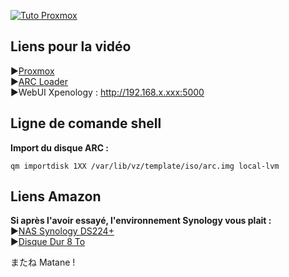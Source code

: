 [![Tuto Proxmox](https://github.com/user-attachments/assets/04196adb-dfe5-49a6-a21f-7b3ebb73590a)](https://youtu.be/lNSPrxzEpn8)

## Liens pour la vidéo

►[Proxmox](https://proxmox.com) <br/>
►[ARC Loader](https://github.com/AuxXxilium/arc) <br/>
►WebUI Xpenology : http://192.168.x.xxx:5000

## Ligne de comande shell
**Import du disque ARC :** <br/>
```
qm importdisk 1XX /var/lib/vz/template/iso/arc.img local-lvm
```

## Liens Amazon

__Si après l'avoir essayé, l'environnement Synology vous plait :__ <br/>
►[NAS Synology DS224+](https://amzn.to/3OIi4h0) <br/>
►[Disque Dur 8 To](https://amzn.to/4gf8EVR) <br/>

またね Matane !
